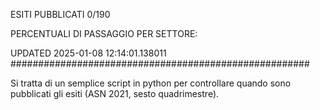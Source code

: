 ESITI PUBBLICATI 0/190 

PERCENTUALI DI PASSAGGIO PER SETTORE:

UPDATED 2025-01-08 12:14:01.138011
###################################################### 

Si tratta di un semplice script in python per controllare quando sono pubblicati gli esiti (ASN 2021, sesto quadrimestre).

